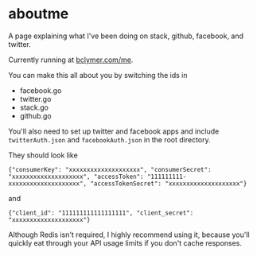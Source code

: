 aboutme
=======

A page explaining what I've been doing on stack, github, facebook, and twitter.

Currently running at [bclymer.com/me](http://www.bclymer.com/me).

You can make this all about you by switching the ids in

- facebook.go
- twitter.go
- stack.go
- github.go

You'll also need to set up twitter and facebook apps and include `twitterAuth.json` and `facebookAuth.json` in the root directory.

They should look like

`{"consumerKey": "xxxxxxxxxxxxxxxxxxxx", "consumerSecret": "xxxxxxxxxxxxxxxxxxxx", "accessToken": "111111111-xxxxxxxxxxxxxxxxxxxx", "accessTokenSecret": "xxxxxxxxxxxxxxxxxxxx"}`

and

`{"client_id": "111111111111111111", "client_secret": "xxxxxxxxxxxxxxxxxxxx"}`

Although Redis isn't required, I highly recommend using it, because you'll quickly eat through your API usage limits if you don't cache responses.
